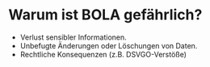 # Warum ist BOLA gefährlich?

- Verlust sensibler Informationen.
- Unbefugte Änderungen oder Löschungen von Daten.
- Rechtliche Konsequenzen (z.B. DSVGO-Verstöße)